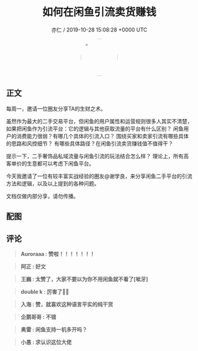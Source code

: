 <h1 align="center">如何在闲鱼引流卖货赚钱</h1>
<p align="center">
    <a>亦仁 / 2019-10-28 15:08:28 &#43;0000 UTC</a>
</p>

<div align="center">
    <img src="https://images.zsxq.com/Fn3NQqCN8nuGF86yZPXSbEsl0mb3?e=1590940799&amp;token=kIxbL07-8jAj8w1n4s9zv64FuZZNEATmlU_Vm6zD:pfbNc8W3hS0oYG_hyXXh_rHMHuc=" width="100" height="100" style="border:1px solid;border-radius:50%; color:#ffffff"/>
</div>

## 正文

<div>
 

每周一，邀请一位圈友分享TA的生财之术。

虽然作为最大的二手交易平台，但闲鱼的用户属性和运营规则很多人其实不清楚，如果把闲鱼作为引流平台：它的逻辑与其他获取流量的平台有什么区别？ 闲鱼用户的消费能力很弱？有哪几个具体的引流入口？ 围绕买家和卖家引流有哪些具体的思路和风控细节？ 有哪些具体路径？在闲鱼引流卖货赚钱值不值得干？

提示一下，二手奢饰品私域流量与闲鱼引流的玩法结合怎么样？ 理论上，所有高客单价的生意都可以考虑下闲鱼平台。

今天我邀请了一位有较丰富实战经验的圈友@谢学良，来分享闲鱼二手平台的引流方法和逻辑，以及以上提到的各种问题。

文档仅做内部分享，请勿传播。
</div>

## 配图
<div class="image" align="center">

</div>

## 评论

<div align="left">
<div>

<blockquote >
<span> <strong>Auroraaa : 赞啦！！！！！！！ </strong></span>
</blockquote>

<blockquote >
<span> <strong>阿正 : 好文 </strong></span>
</blockquote>

<blockquote >
<span> <strong>王巍 : 太赞了，大家不要以为你不用闲鱼就不看了[呲牙] </strong></span>
</blockquote>

<blockquote >
<span> <strong>double k : 厉害了👍🏻 </strong></span>
</blockquote>

<blockquote >
<span> <strong>入海 : 赞，就喜欢这种语言平实的纯干货 </strong></span>
</blockquote>

<blockquote >
<span> <strong>企鹅哥哥 : 不错 </strong></span>
</blockquote>

<blockquote >
<span> <strong>奥雷 : 闲鱼支持一机多开吗？ </strong></span>
</blockquote>

<blockquote >
<span> <strong>小愚 : 求认识这位大佬 </strong></span>
</blockquote>

</div>
</div>